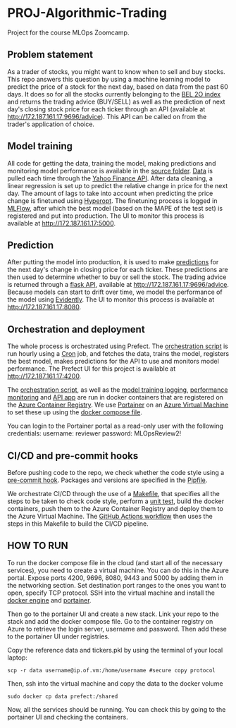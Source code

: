 PROJ-Algorithmic-Trading
==============================

Project for the course MLOps Zoomcamp.

Problem statement
-----------------

As a trader of stocks, you might want to know when to sell and buy stocks. This repo answers this question by using a machine learning model to predict the price of a stock for the next day, based on data from the past 60 days. It does so for all the stocks currently belonging to the [BEL 2O index](https://live.euronext.com/en/product/indices/BE0389555039-XBRU/market-information) and returns the trading advice (BUY/SELL) as well as the prediction of next day's closing stock price for each ticker through an API (available at http://172.187.161.17:9696/advice). This API can be called on from the trader's application of choice.


Model training
--------------

All code for getting the data, training the model, making predictions and monitoring model performance is available in the [source folder](./src/). [Data](./src/data/) is pulled each time through the [Yahoo Finance API](https://pypi.org/project/yfinance/). After data cleaning, a linear regression is set up to predict the relative change in price for the next day. The amount of lags to take into account when predicting the price change is finetuned using [Hyperopt](http://hyperopt.github.io/hyperopt/). The finetuning process is logged in [MLFlow](./src/train_model/), after which the best model (based on the MAPE of the test set) is registered and put into production. The UI to monitor this process is available at http://172.187.161.17:5000.

Prediction
----------
After putting the model into production, it is used to make [predictions](./src/predict/) for the next day's change in closing price for each ticker. These predictions are then used to determine whether to buy or sell the stock. The trading advice is returned through a [flask API](./src/predict/app/), available at http://172.187.161.17:9696/advice. Because models can start to drift over time, we model the performance of the model using [Evidently](https://evidentlyai.com/). The UI to monitor this process is available at http://172.187.161.17:8080.

Orchestration and deployment
----------------------------
The whole process is orchestrated using Prefect. The [orchestration script](./run.py) is run hourly using a [Cron](./crontab) job, and fetches the data, trains the model, registers the best model, makes predictions for the API to use and monitors model performance. The Prefect UI for this project is available at http://172.187.161.17:4200.

The [orchestration script](./Dockerfile), as well as the [model training logging](./src/train_model/Dockerfile), [performance monitoring](./src/monitoring/Dockerfile) and [API app](](./src/predict/app/Dockerfile)) are run in docker containers that are registered on the [Azure Container Registry](https://azure.microsoft.com/en-us/services/container-registry/). We use [Portainer](172.187.161.17:9443) on an [Azure Virtual Machine](https://azure.microsoft.com/en-us/services/virtual-machines/) to set these up using the [docker compose file](./docker-compose.yml).

You can login to the Portainer portal as a read-only user with the following credentials:
username: reviewer
password: MLOpsReview2!

CI/CD and pre-commit hooks
--------------------------
Before pushing code to the repo, we check whether the code style using a [pre-commit hook](.pre-commit-config.yaml). Packages and versions are specified in the [Pipfile](./Pipfile).

We orchestrate CI/CD through the use of a [Makefile](./Makefile), that specifies all the steps to be taken to check code style, perform a [unit test](./tests/), build the docker containers, push them to the Azure Container Registry and deploy them to the Azure Virtual Machine. The [GitHub Actions workflow](.github/workflows/) then uses the steps in this Makefile to build the CI/CD pipeline.

HOW TO RUN
----------
To run the docker compose file in the cloud (and start all of the necessary services), you need to create a virtual machine. You can do this in the Azure portal.
Expose ports 4200, 9696, 8080, 9443 and 5000 by adding them in the networking section. Set destination port ranges to the ones you want to open, specify TCP protocol. SSH into the virtual machine and install the [docker engine](https://docs.docker.com/engine/install/ubuntu/) and [portainer](https://docs.portainer.io/start/install-ce/server/docker/linux).

Then go to the portainer UI and create a new stack. Link your repo to the stack and add the docker compose file.
Go to the container registry on Azure to retrieve the login server, username and password. Then add these to the portainer UI under registries.

Copy the reference data and tickers.pkl by using the terminal of your local laptop:

```scp -r data username@ip.of.vm:/home/username #secure copy protocol ```

Then, ssh into the virtual machine and copy the data to the docker volume

```sudo docker cp data prefect:/shared```

Now, all the services should be running. You can check this by going to the portainer UI and checking the containers.
